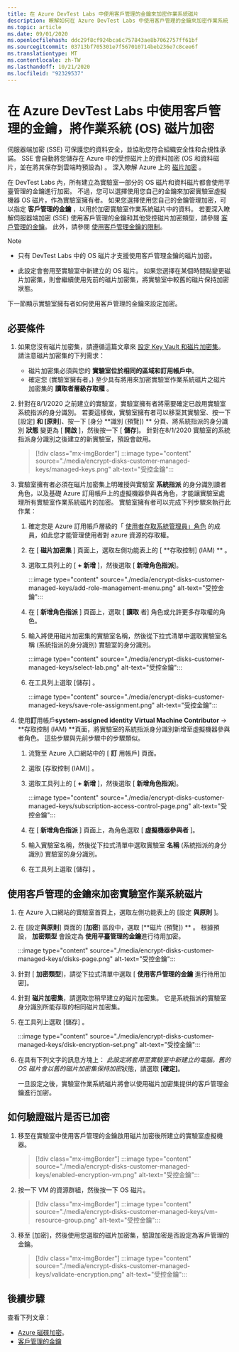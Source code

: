 ```yaml
---
title: 在 Azure DevTest Labs 中使用客戶管理的金鑰來加密作業系統磁片
description: 瞭解如何在 Azure DevTest Labs 中使用客戶管理的金鑰來加密作業系統 (OS) 磁片。
ms.topic: article
ms.date: 09/01/2020
ms.openlocfilehash: ddc29f8cf924bca6c757843ae8b7062757ff61bf
ms.sourcegitcommit: 03713bf705301e7f567010714beb236e7c8cee6f
ms.translationtype: MT
ms.contentlocale: zh-TW
ms.lasthandoff: 10/21/2020
ms.locfileid: "92329537"
---
```

# <a name="encrypt-operating-system-os-disks-using-customer-managed-keys-in-azure-devtest-labs"></a>在 Azure DevTest Labs 中使用客戶管理的金鑰，將作業系統 (OS) 磁片加密
伺服器端加密 (SSE) 可保護您的資料安全，並協助您符合組織安全性和合規性承諾。 SSE 會自動將您儲存在 Azure 中的受控磁片上的資料加密 (OS 和資料磁片，並在將其保存到雲端時預設為) 。 深入瞭解 Azure 上的 [磁片加密](../virtual-machines/windows/disk-encryption.md) 。 

在 DevTest Labs 內，所有建立為實驗室一部分的 OS 磁片和資料磁片都會使用平臺管理的金鑰進行加密。 不過，您可以選擇使用您自己的金鑰來加密實驗室虛擬機器 OS 磁片，作為實驗室擁有者。 如果您選擇使用您自己的金鑰管理加密，可以指定 **客戶管理的金鑰** ，以用於加密實驗室作業系統磁片中的資料。 若要深入瞭解伺服器端加密 (SSE) 使用客戶管理的金鑰和其他受控磁片加密類型，請參閱 [客戶管理的金鑰](../virtual-machines/windows/disk-encryption.md#customer-managed-keys)。 此外，請參閱 [使用客戶管理金鑰的限制](../virtual-machines/disks-enable-customer-managed-keys-portal.md#restrictions)。

> [!NOTE]
> - 只有 DevTest Labs 中的 OS 磁片才支援使用客戶管理金鑰的磁片加密。 
> 
> - 此設定會套用至實驗室中新建立的 OS 磁片。 如果您選擇在某個時間點變更磁片加密集，則會繼續使用先前的磁片加密集，將實驗室中較舊的磁片保持加密狀態。 

下一節顯示實驗室擁有者如何使用客戶管理的金鑰來設定加密。

## <a name="pre-requisites"></a>必要條件

1. 如果您沒有磁片加密集，請遵循這篇文章來 [設定 Key Vault 和磁片加密集](../virtual-machines/disks-enable-customer-managed-keys-portal.md)。 請注意磁片加密集的下列需求： 

    - 磁片加密集必須與您的 **實驗室位於相同的區域和訂用帳戶中**。 
    - 確定您 (實驗室擁有者，) 至少具有將用來加密實驗室作業系統磁片之磁片加密集的 **讀取者層級存取權** 。 
1. 針對在8/1/2020 之前建立的實驗室，實驗室擁有者將需要確定已啟用實驗室系統指派的身分識別。 若要這樣做，實驗室擁有者可以移至其實驗室、按一下 [設定] **和 [原則**]、按一下 [身分 **識別 (預覽]) ** 分頁、將系統指派的身分識別 **狀態** 變更為 [ **開啟** ]，然後按一下 [ **儲存**]。 針對在8/1/2020 實驗室的系統指派身分識別之後建立的新實驗室，預設會啟用。 

    > [!div class="mx-imgBorder"]
    > :::image type="content" source="./media/encrypt-disks-customer-managed-keys/managed-keys.png" alt-text="受控金鑰":::
1. 實驗室擁有者必須在磁片加密集上明確授與實驗室 **系統指派** 的身分識別讀者角色，以及基礎 Azure 訂用帳戶上的虛擬機器參與者角色，才能讓實驗室處理所有實驗室作業系統磁片的加密。 實驗室擁有者可以完成下列步驟來執行此作業：

   
    1. 確定您是 Azure 訂用帳戶層級的「 [使用者存取系統管理員」角色](../role-based-access-control/built-in-roles.md#user-access-administrator) 的成員，如此您才能管理使用者對 azure 資源的存取權。 
    1. 在 [ **磁片加密集** ] 頁面上，選取左側功能表上的 [ **存取控制] (IAM) ** 。 
    1. 選取工具列上的 [ **+ 新增** ]，然後選取 [ **新增角色指派**]。  

        :::image type="content" source="./media/encrypt-disks-customer-managed-keys/add-role-management-menu.png" alt-text="受控金鑰":::
    1. 在 [ **新增角色指派** ] 頁面上，選取 [ **讀取** 者] 角色或允許更多存取權的角色。 
    1. 輸入將使用磁片加密集的實驗室名稱，然後從下拉式清單中選取實驗室名稱 (系統指派的身分識別) 實驗室的身分識別。 
    
        :::image type="content" source="./media/encrypt-disks-customer-managed-keys/select-lab.png" alt-text="受控金鑰":::        
    1. 在工具列上選取 [儲存]  。 

        :::image type="content" source="./media/encrypt-disks-customer-managed-keys/save-role-assignment.png" alt-text="受控金鑰":::
3. 使用**訂**用帳戶**system-assigned identity** **Virtual Machine Contributor**  ->  **存取控制 (IAM) **頁面，將實驗室的系統指派身分識別新增至虛擬機器參與者角色。 這些步驟與先前步驟中的步驟類似。 

    
    1. 流覽至 Azure 入口網站中的 [ **訂** 用帳戶] 頁面。 
    1. 選取 [存取控制 (IAM)]  。 
    1. 選取工具列上的 [ **+ 新增** ]，然後選取 [ **新增角色指派**]。 
    
        :::image type="content" source="./media/encrypt-disks-customer-managed-keys/subscription-access-control-page.png" alt-text="受控金鑰":::
    1. 在 [ **新增角色指派** ] 頁面上，為角色選取 [ **虛擬機器參與者** ]。
    1. 輸入實驗室名稱，然後從下拉式清單中選取實驗室 **名稱** (系統指派的身分識別) 實驗室的身分識別。 
    1. 在工具列上選取 [儲存]  。 

## <a name="encrypt-lab-os-disks-with-a-customer-managed-key"></a>使用客戶管理的金鑰來加密實驗室作業系統磁片 

1. 在 Azure 入口網站的實驗室首頁上，選取左側功能表上的 [設定 **與原則** ]。 
1. 在 [設定**與原則**] 頁面的 [**加密**] 區段中，選取 [**磁片 (預覽]) ** 。 根據預設， **加密類型** 會設定為 **使用平臺管理的金鑰**進行待用加密。

    :::image type="content" source="./media/encrypt-disks-customer-managed-keys/disks-page.png" alt-text="受控金鑰":::
1. 針對 [ **加密類型**]，請從下拉式清單中選取 [ **使用客戶管理的金鑰** 進行待用加密]。 
1. 針對 **磁片加密集**，請選取您稍早建立的磁片加密集。 它是系統指派的實驗室身分識別所能存取的相同磁片加密集。
1. 在工具列上選取 [儲存]  。 

    :::image type="content" source="./media/encrypt-disks-customer-managed-keys/disk-encryption-set.png" alt-text="受控金鑰":::
1. 在具有下列文字的訊息方塊上： *此設定將套用至實驗室中新建立的電腦。舊的 OS 磁片會以舊的磁片加密集保持加密*狀態，請選取 **[確定]**。 

    一旦設定之後，實驗室作業系統磁片將會以使用磁片加密集提供的客戶管理金鑰進行加密。 
   
## <a name="how-to-validate-if-disks-are-being-encrypted"></a>如何驗證磁片是否已加密

1. 移至在實驗室中使用客戶管理的金鑰啟用磁片加密後所建立的實驗室虛擬機器。

    > [!div class="mx-imgBorder"]
    > :::image type="content" source="./media/encrypt-disks-customer-managed-keys/enabled-encryption-vm.png" alt-text="受控金鑰":::
1. 按一下 VM 的資源群組，然後按一下 OS 磁片。

    > [!div class="mx-imgBorder"]
    > :::image type="content" source="./media/encrypt-disks-customer-managed-keys/vm-resource-group.png" alt-text="受控金鑰":::
1. 移至 [加密]，然後使用您選取的磁片加密集，驗證加密是否設定為客戶管理的金鑰。

    > [!div class="mx-imgBorder"]
    > :::image type="content" source="./media/encrypt-disks-customer-managed-keys/validate-encryption.png" alt-text="受控金鑰":::
  
## <a name="next-steps"></a>後續步驟

查看下列文章： 

- [Azure 磁碟加密](../virtual-machines/windows/disk-encryption.md)。 
- [客戶管理的金鑰](../virtual-machines/windows/disk-encryption.md#customer-managed-keys) 
